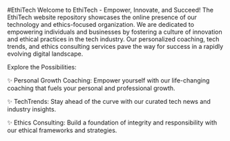 #EthiTech
Welcome to EthiTech - Empower, Innovate, and Succeed! The EthiTech website repository showcases the online presence of our technology and ethics-focused organization. We are dedicated to empowering individuals and businesses by fostering a culture of innovation and ethical practices in the tech industry.
Our personalized coaching, tech trends, and ethics consulting services pave the way for success in a rapidly evolving digital landscape.

Explore the Possibilities:

✨ Personal Growth Coaching: Empower yourself with our life-changing coaching that fuels your personal and professional growth.

✨ TechTrends: Stay ahead of the curve with our curated tech news and industry insights.

✨ Ethics Consulting: Build a foundation of integrity and responsibility with our ethical frameworks and strategies.
